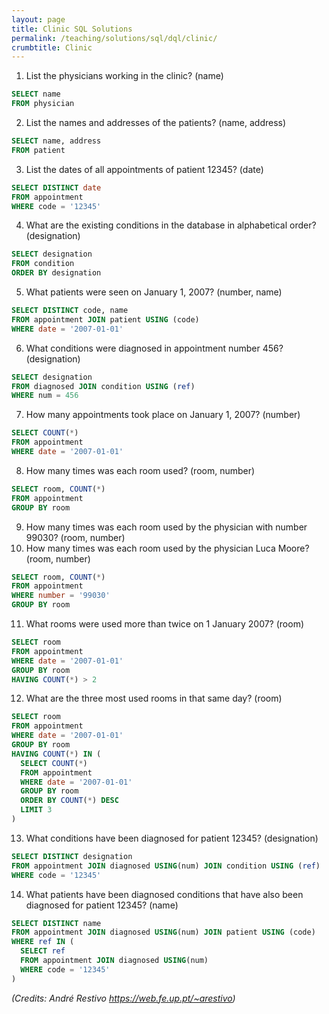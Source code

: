 ```yaml
---
layout: page
title: Clinic SQL Solutions
permalink: /teaching/solutions/sql/dql/clinic/
crumbtitle: Clinic
---
```


1. List the physicians working in the clinic? (name)
```sql
SELECT name
FROM physician
```
2. List the names and addresses of the patients? (name, address)
```sql
SELECT name, address
FROM patient
```
3. List the dates of all appointments of patient 12345? (date)
```sql
SELECT DISTINCT date
FROM appointment
WHERE code = '12345'
```
4. What are the existing conditions in the database in alphabetical order? (designation)
```sql
SELECT designation
FROM condition
ORDER BY designation
```
5. What patients were seen on January 1, 2007? (number, name)
```sql
SELECT DISTINCT code, name
FROM appointment JOIN patient USING (code)
WHERE date = '2007-01-01'
```
6. What conditions were diagnosed in appointment number 456? (designation)
```sql
SELECT designation
FROM diagnosed JOIN condition USING (ref)
WHERE num = 456
```
7. How many appointments took place on January 1, 2007? (number)
```sql
SELECT COUNT(*)
FROM appointment
WHERE date = '2007-01-01'
```
8. How many times was each room used? (room, number)
```sql
SELECT room, COUNT(*)
FROM appointment
GROUP BY room
```
9. How many times was each room used by the physician with number 99030? (room, number)
10. How many times was each room used by the physician Luca Moore? (room, number)
```sql
SELECT room, COUNT(*)
FROM appointment
WHERE number = '99030'
GROUP BY room
```
11. What rooms were used more than twice on 1 January 2007? (room)
```sql
SELECT room
FROM appointment
WHERE date = '2007-01-01'
GROUP BY room
HAVING COUNT(*) > 2
```
12. What are the three most used rooms in that same day? (room)
```sql
SELECT room
FROM appointment
WHERE date = '2007-01-01'
GROUP BY room
HAVING COUNT(*) IN (
  SELECT COUNT(*)
  FROM appointment
  WHERE date = '2007-01-01'
  GROUP BY room
  ORDER BY COUNT(*) DESC
  LIMIT 3
)
```
13. What conditions have been diagnosed for patient 12345? (designation)
```sql
SELECT DISTINCT designation
FROM appointment JOIN diagnosed USING(num) JOIN condition USING (ref)
WHERE code = '12345'
```
14. What patients have been diagnosed conditions that have also been diagnosed for patient 12345? (name)
```sql
SELECT DISTINCT name
FROM appointment JOIN diagnosed USING(num) JOIN patient USING (code)
WHERE ref IN (
  SELECT ref
  FROM appointment JOIN diagnosed USING(num)
  WHERE code = '12345'
)
```

*(Credits: André Restivo https://web.fe.up.pt/~arestivo)*